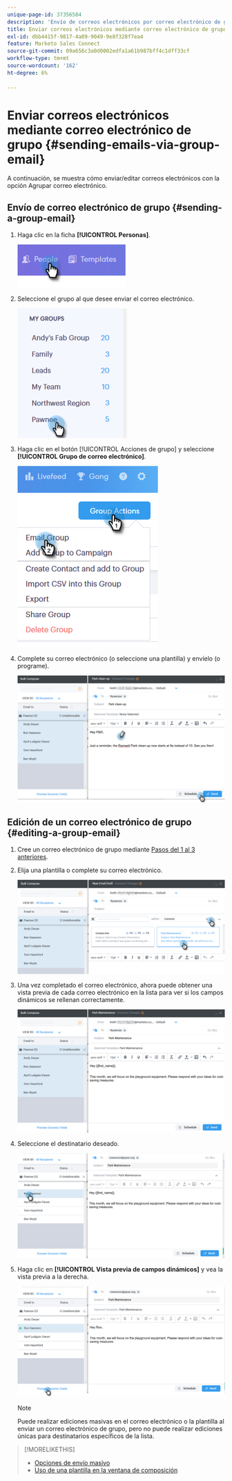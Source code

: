 ```yaml
---
unique-page-id: 37356584
description: 'Envío de correos electrónicos por correo electrónico de grupo: documentos de Marketo, documentación del producto'
title: Enviar correos electrónicos mediante correo electrónico de grupo
exl-id: dbb4415f-9817-4a09-9049-9e8f328f7ea4
feature: Marketo Sales Connect
source-git-commit: 09a656c3a0d0002edfa1a61b987bff4c1dff33cf
workflow-type: tm+mt
source-wordcount: '162'
ht-degree: 6%

---
```


# Enviar correos electrónicos mediante correo electrónico de grupo {#sending-emails-via-group-email}

A continuación, se muestra cómo enviar/editar correos electrónicos con la opción Agrupar correo electrónico.

## Envío de correo electrónico de grupo {#sending-a-group-email}

1. Haga clic en la ficha **[!UICONTROL Personas]**.

   ![](assets/one-3.png)

1. Seleccione el grupo al que desee enviar el correo electrónico.

   ![](assets/two-3.png)

1. Haga clic en el botón [!UICONTROL Acciones de grupo] y seleccione **[!UICONTROL Grupo de correo electrónico]**.

   ![](assets/three-3.png)

1. Complete su correo electrónico (o seleccione una plantilla) y envíelo (o programe).

   ![](assets/four-3.png)

## Edición de un correo electrónico de grupo {#editing-a-group-email}

1. Cree un correo electrónico de grupo mediante [Pasos del 1 al 3 anteriores](#sending-a-group-email).

1. Elija una plantilla o complete su correo electrónico.

   ![](assets/edit-two.png)

1. Una vez completado el correo electrónico, ahora puede obtener una vista previa de cada correo electrónico en la lista para ver si los campos dinámicos se rellenan correctamente.

   ![](assets/edit-three.png)

1. Seleccione el destinatario deseado.

   ![](assets/edit-four.png)

1. Haga clic en **[!UICONTROL Vista previa de campos dinámicos]** y vea la vista previa a la derecha.

   ![](assets/edit-five.png)

   >[!NOTE]
   >
   >Puede realizar ediciones masivas en el correo electrónico o la plantilla al enviar un correo electrónico de grupo, pero no puede realizar ediciones únicas para destinatarios específicos de la lista.

>[!MORELIKETHIS]
>
>* [Opciones de envío masivo](/help/marketo/product-docs/marketo-sales-connect/email/using-the-compose-window/bulk-sending-options.md)
>* [Uso de una plantilla en la ventana de composición](/help/marketo/product-docs/marketo-sales-connect/email/using-the-compose-window/using-a-template-in-the-compose-window.md)
